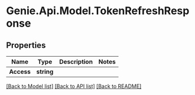 # Genie.Api.Model.TokenRefreshResponse

## Properties

Name | Type | Description | Notes
------------ | ------------- | ------------- | -------------
**Access** | **string** |  | 

[[Back to Model list]](../README.md#documentation-for-models) [[Back to API list]](../README.md#documentation-for-api-endpoints) [[Back to README]](../README.md)

